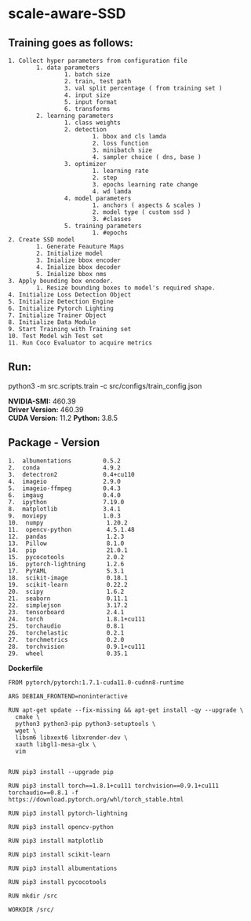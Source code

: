 # scale-aware-SSD

Training goes as follows:
-------------------------
	1. Collect hyper parameters from configuration file
			1. data parameters
					1. batch size
					2. train, test path
					3. val split percentage ( from training set )
					4. input size
					5. input format
					6. transforms
			2. learning parameters
					1. class weights
					2. detection 
							1. bbox and cls lamda
							2. loss function
							3. minibatch size
							4. sampler choice ( dns, base ) 
					3. optimizer
							1. learning rate
							2. step
							3. epochs learning rate change
							4. wd lamda
					4. model parameters
							1. anchors ( aspects & scales )
							2. model type ( custom ssd )
							3. #classes 
					5. training parameters
							1. #epochs
	2. Create SSD model
			1. Generate Feauture Maps
			2. Initialize model
			3. Inialize bbox encoder
			4. Inialize bbox decoder
			5. Inialize bbox nms
	3. Apply bounding box encoder. 
			1. Resize bounding boxes to model's required shape.
	4. Initialize Loss Detection Object 
	5. Initialize Detection Engine
	6. Initialize Pytorch Lighting 
	7. Initialize Trainer Object
	8. Initialize Data Module
	9. Start Training with Training set
	10. Test Model wih Test set
	11. Run Coco Evaluator to acquire metrics

**Run:**
-------------------------
python3 -m src.scripts.train -c src/configs/train_config.json

**NVIDIA-SMI:** 460.39       
**Driver Version:** 460.39       
**CUDA Version:** 11.2
**Python:** 3.8.5

**Package  -  Version**
-------------------------
	1.  albumentations         0.5.2
	2.  conda                  4.9.2
	3.  detectron2             0.4+cu110
	4.  imageio                2.9.0
	5.  imageio-ffmpeg         0.4.3
	6.  imgaug                 0.4.0
	7.  ipython                7.19.0
	8.  matplotlib             3.4.1
	9.  moviepy                1.0.3
	10.  numpy                  1.20.2
	11.  opencv-python          4.5.1.48
	12.  pandas                 1.2.3
	13.  Pillow                 8.1.0
	14.  pip                    21.0.1
	15.  pycocotools            2.0.2
	16.  pytorch-lightning      1.2.6
	17.  PyYAML                 5.3.1
	18.  scikit-image           0.18.1
	19.  scikit-learn           0.22.2
	20.  scipy                  1.6.2
	21.  seaborn                0.11.1
	22.  simplejson             3.17.2
	23.  tensorboard            2.4.1
	24.  torch                  1.8.1+cu111
	25.  torchaudio             0.8.1
	26.  torchelastic           0.2.1
	27.  torchmetrics           0.2.0
	28.  torchvision            0.9.1+cu111
	29.  wheel                  0.35.1

**Dockerfile**
    
    FROM pytorch/pytorch:1.7.1-cuda11.0-cudnn8-runtime

    ARG DEBIAN_FRONTEND=noninteractive

    RUN apt-get update --fix-missing && apt-get install -qy --upgrade \
      cmake \
      python3 python3-pip python3-setuptools \
      wget \
      libsm6 libxext6 libxrender-dev \
      xauth libgl1-mesa-glx \
      vim


    RUN pip3 install --upgrade pip 

    RUN pip3 install torch==1.8.1+cu111 torchvision==0.9.1+cu111 torchaudio==0.8.1 -f https://download.pytorch.org/whl/torch_stable.html

    RUN pip3 install pytorch-lightning

    RUN pip3 install opencv-python

    RUN pip3 install matplotlib

    RUN pip3 install scikit-learn

    RUN pip3 install albumentations

    RUN pip3 install pycocotools

    RUN mkdir /src

    WORKDIR /src/
